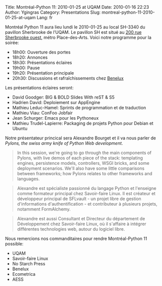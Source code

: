 Title: Montréal-Python 11: 2010-01-25 at UQAM
Date: 2010-01-16 22:23
Author: Ygingras
Category: Presentations
Slug: montreal-python-11-2010-01-25-at-uqam
Lang: fr

Montréal Python 11 aura lieu lundi le 2010-01-25 au local SH-3340 du
pavillon Sherbrooke de l’UQAM. Le pavillon SH est situé au [200 rue
Sherbrooke ouest][], métro Place-des-Arts. Voici notre programme pour la
soirée:

-   18h00: Ouverture des portes
-   18h20: Annonces
-   18h30: Présentations éclaires
-   19h00: Pause
-   19h20: Présentation principale
-   20h30: Discussions et rafraîchissements chez [Benelux][]

Les présentations éclaires seront:

-   David Goodger: BIG & BOLD Slides With reST & S5
-   Hadrien David: Deploiement sur AppEngine
-   Mathieu Leduc-Hamel: Sprints de programmation et de traduction
-   Mathieu Viau: ConFoo Jobfair
-   Jean Schurger: Emacs pour les Pythoneux
-   Mathieu Trudel-Lapierre: Packaging de projets Python pour Debian et
    Ubuntu

Notre présentateur princical sera Alexandre Bourget et il va nous parler
de *Pylons, the swiss army knife of Python Web development*.

> In this session, we're going to go through the main components of
> Pylons, with live demos of each piece of the stack: templating
> engines, persistence models, controllers, WSGI bricks, and some
> deployment scenarios. We'll also have some little comparisons between
> frameworks; how Pylons relates to other frameworks and languages.

> Alexandre est spécialiste passionné du langage Python et l'enseigne
> comme formateur principal chez Savoir-faire Linux. Il est créateur et
> développeur principal de SFLvault - un projet libre de gestion
> d'informations d'authentification - et contributeur à plusieurs
> projets, notamment FormAlchemy.

> Alexandre est aussi Consultant et Directeur du département de
> Développement chez Savoir-faire Linux, où il s'affaire à intégrer
> différentes technologies web, autour du logiciel libre.

Nous remercions nos commanditaires pour rendre Montréal-Python 11
possible:

-   UQAM
-   Savoir-faire Linux
-   No Starch Press
-   Benelux
-   Ecometrica
-   AESS

  [200 rue Sherbrooke ouest]: http://www.uqam.ca/campus/pavillons/sh.htm
  [Benelux]: http://www.brasseriebenelux.com/
